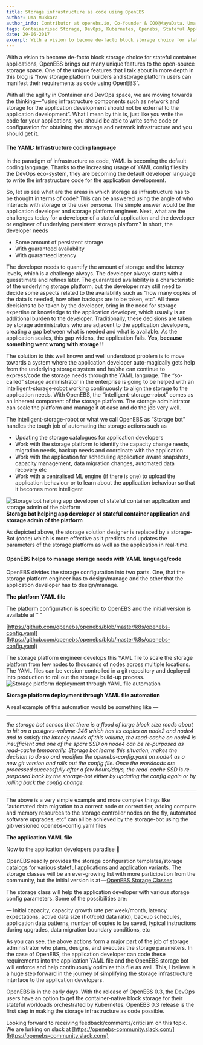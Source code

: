 ```yaml
---
title: Storage infrastructure as code using OpenEBS
author: Uma Mukkara
author_info: Contributor at openebs.io, Co-founder & COO@MayaData. Uma led product development in the early days of MayaData (CloudByte).
tags: Containerised Storage, DevOps, Kubernetes, Openebs, Stateful Applications
date: 29-06-2017
excerpt: With a vision to become de-facto block storage choice for stateful container applications, OpenEBS brings out many unique features to the open source storage space. 
---
```


With a vision to become de-facto block storage choice for stateful container applications, OpenEBS brings out many unique features to the open-source storage space. One of the unique features that I talk about in more depth in this blog is “how storage platform builders and storage platform users can manifest their requirements as code using OpenEBS”.

With all the agility in Container and DevOps space, we are moving towards the thinking — “using infrastructure components such as network and storage for the application development should not be external to the application development”. What I mean by this is, just like you write the code for your applications, you should be able to write some code or configuration for obtaining the storage and network infrastructure and you should get it.

#### The YAML: Infrastructure coding language

In the paradigm of infrastructure as code, YAML is becoming the default coding language. Thanks to the increasing usage of YAML config files by the DevOps eco-system, they are becoming the default developer language to write the infrastructure code for the application development.

So, let us see what are the areas in which storage as infrastructure has to be thought in terms of code? This can be answered using the angle of who interacts with storage or the user persona. The simple answer would be the application developer and storage platform engineer. Next, what are the challenges today for a developer of a stateful application and the developer or engineer of underlying persistent storage platform? In short, the developer needs

- Some amount of persistent storage
- With guaranteed availability
- With guaranteed latency

The developer needs to quantify the amount of storage and the latency levels, which is a challenge always. The developer always starts with a guesstimate and refines later. The guaranteed availability is a characteristic of the underlying storage platform, but the developer may still need to decide some aspects related to the availability such as “how many copies of the data is needed, how often backups are to be taken, etc”. All these decisions to be taken by the developer, bring in the need for storage expertise or knowledge to the application developer, which usually is an additional burden to the developer. Traditionally, these decisions are taken by storage administrators who are adjacent to the application developers, creating a gap between what is needed and what is available. As the application scales, this gap widens, the application fails. **Yes, because something went wrong with storage !!**

The solution to this well known and well understood problem is to move towards a system where the application developer auto-magically gets help from the underlying storage system and he/she can continue to express/code the storage needs through the YAML language. The “so-called” storage administrator in the enterprise is going to be helped with an intelligent-storage-robot working continuously to align the storage to the application needs. With OpenEBS, the “intelligent-storage-robot” comes as an inherent component of the storage platform. The storage administrator can scale the platform and manage it at ease and do the job very well.

The intelligent-storage-robot or what we call OpenEBS as “Storage bot” handles the tough job of automating the storage actions such as

- Updating the storage catalogues for application developers
- Work with the storage platform to identify the capacity change needs, migration needs, backup needs and coordinate with the application
- Work with the application for scheduling application aware snapshots, capacity management, data migration changes, automated data recovery etc
- Work with a centralised ML engine (if there is one) to upload the application behaviour or to learn about the application behaviour so that it becomes more intelligent

![Storage bot helping app developer of stateful container application and storage admin of the platform](https://cdn-images-1.medium.com/max/800/1*3wWTPR7i1gAVagzBYlOBmg.png)
**Storage bot helping app developer of stateful container application and storage admin of the platform** 

As depicted above, the storage solution designer is replaced by a storage-Bot (code) which is more effective as it predicts and updates the parameters of the storage platform as well as the application in real-time.

#### OpenEBS helps to manage storage needs with YAML language/code

OpenEBS divides the storage configuration into two parts. One, that the storage platform engineer has to design/manage and the other that the application developer has to design/manage.

**The platform YAML file**

The platform configuration is specific to OpenEBS and the initial version is available at “ ”

[https://github.com/openebs/openebs/blob/master/k8s/openebs-config.yaml](https://github.com/openebs/openebs/blob/master/k8s/openebs-config.yaml)

The storage platform engineer develops this YAML file to scale the storage platform from few nodes to thousands of nodes across multiple locations. The YAML files can be version-controlled in a git repository and deployed into production to roll out the storage build-up process.
![Storage platform deployment through YAML file automation](https://cdn-images-1.medium.com/max/800/1*WiZS5A4iLPeMtwxUmdxunQ.png)

**Storage platform deployment through YAML file automation**

A real example of this automation would be something like —

---

*the storage bot senses that there is a flood of large block size reads about to hit on a postgres-volume-246 which has its copies on node2 and node4 and to satisfy the latency needs of this volume, the read-cache on node4 is insufficient and one of the spare SSD on node4 can be re-purposed as read-cache temporarily. Storage bot learns this situation, makes the decision to do so and modifies the openebs-config.yaml on node4 as a new git version and rolls out the config file. Once the workloads are processed successfully after a few hours/days, the read-cache SSD is re-purposed back by the storage-bot either by updating the config again or by rolling back the config change.*

---

The above is a very simple example and more complex things like “automated data migration to a correct node or correct tier, adding compute and memory resources to the storage controller nodes on the fly, automated software upgrades, etc” can all be achieved by the storage-bot using the git-versioned openebs-config.yaml files

**The application YAML file**

Now to the application developers paradise 🙂

OpenEBS readily provides the storage configuration templates/storage catalogs for various stateful applications and application variants. The storage classes will be an ever-growing list with more participation from the community, but the initial version is at — [OpenEBS Storage Classes](https://github.com/openebs/openebs/blob/master/k8s/openebs-storageclasses.yaml)

The storage class will help the application developer with various storage config parameters. Some of the possibilities are:

— Initial capacity, capacity growth rate per week/month, latency expectations, active data size (hot/cold data ratio), backup schedules, application data patterns, number of copies to be saved, typical instructions during upgrades, data migration boundary conditions, etc

As you can see, the above actions form a major part of the job of storage administrator who plans, designs, and executes the storage parameters. In the case of OpenEBS, the application developer can code these requirements into the application YAML file and the OpenEBS storage bot will enforce and help continuously optimize this file as well. This, I believe is a huge step forward in the journey of simplifying the storage infrastructure interface to the application developers.

OpenEBS is in the early days. With the release of OpenEBS 0.3, the DevOps users have an option to get the container-native block storage for their stateful workloads orchestrated by Kubernetes. OpenEBS 0.3 release is the first step in making the storage infrastructure as code possible.

Looking forward to receiving feedback/comments/criticism on this topic. We are lurking on slack at [https://openebs-community.slack.com/](https://openebs-community.slack.com/)
